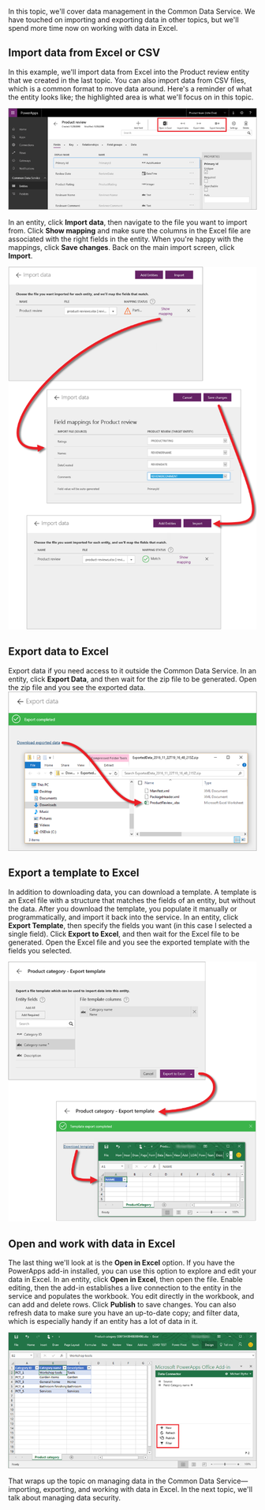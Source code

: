 In this topic, we'll cover data management in the Common Data Service. We have touched on importing and exporting data in other topics, but we'll spend more time now on working with data in Excel.

## Import data from Excel or CSV
In this example, we'll import data from Excel into the Product review entity that we created in the last topic. You can also import data from CSV files, which is a common format to move data around. Here's a reminder of what the entity looks like; the highlighted area is what we'll focus on in this topic.

![Product review entity](./media/learning-common-data-service-manage/product-review-entity.png)

In an entity, click **Import data**, then navigate to the file you want to import from. Click **Show mapping** and make sure the columns in the Excel file are associated with the right fields in the entity. When you're happy with the mappings, click **Save changes**. Back on the main import screen, click **Import**.

![Import data from Excel](./media/learning-common-data-service-manage/import-data.png)

## Export data to Excel
Export data if you need access to it outside the Common Data Service. In an entity, click **Export Data**, and then wait for the zip file to be generated. Open the zip file and you see the exported data. 
![Export data to Excel](./media/learning-common-data-service-manage/export-data.png)

## Export a template to Excel
In addition to downloading data, you can download a template. A template is an Excel file with a structure that matches the fields of an entity, but without the data. After you download the template, you populate it manually or programmatically, and import it back into the service. In an entity, click **Export Template**, then specify the fields you want (in this case I selected a single field). Click **Export to Excel**, and then wait for the Excel file to be generated. Open the Excel file and you see the exported template with the fields you selected.

![Export a template to Excel](./media/learning-common-data-service-manage/export-template.png)

## Open and work with data in Excel
The last thing we'll look at is the **Open in Excel** option. If you have the PowerApps add-in installed, you can use this option to explore and edit your data in Excel. In an entity, click **Open in Excel**, then open the file. Enable editing, then the add-in establishes a live connection to the entity in the service and populates the workbook. You edit directly in the workbook, and can add and delete rows. Click **Publish** to save changes. You can also refresh data to make sure you have an up-to-date copy; and filter data, which is especially handy if an entity has a lot of data in it.

![Open in Excel](./media/learning-common-data-service-manage/open-excel.png)

That wraps up the topic on managing data in the Common Data Service—importing, exporting, and working with data in Excel. In the next topic, we'll talk about managing data security.

